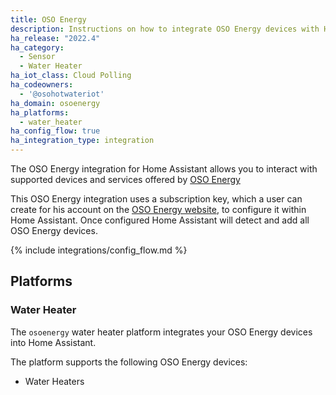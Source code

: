 ```yaml
---
title: OSO Energy
description: Instructions on how to integrate OSO Energy devices with Home Assistant.
ha_release: "2022.4"
ha_category:
  - Sensor
  - Water Heater
ha_iot_class: Cloud Polling
ha_codeowners:
  - '@osohotwateriot'
ha_domain: osoenergy
ha_platforms:
  - water_heater
ha_config_flow: true
ha_integration_type: integration
---
```


The OSO Energy integration for Home Assistant allows you to interact with supported devices and services offered by [OSO Energy](https://www.osoenergy.no)

This OSO Energy integration uses a subscription key, which a user can create for his account on the [OSO Energy website](https://portal.osoenergy.no/), to configure it within Home Assistant. Once configured Home Assistant will detect and add all OSO Energy devices.

{% include integrations/config_flow.md %}

## Platforms

### Water Heater

The `osoenergy` water heater platform integrates your OSO Energy devices into Home Assistant.

The platform supports the following OSO Energy devices:

- Water Heaters
